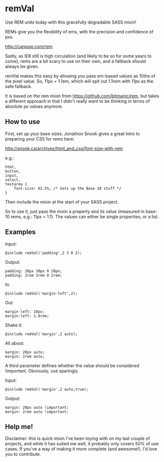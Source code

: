 remVal
======

Use REM units today with this gracefully degradable SASS mixin!

REMs give you the flexibility of ems, with the precision and confidence of pxs.

http://caniuse.com/rem

Sadly, as IE8 still is high circulation (and likely to be so for some years to come), rems are a bit scary to use on their own, and a fallback should always be given.

remVal makes this easy by allowing you pass em-based values as 10ths of the pixel value. So, 11px = 1.1em, which will spit out 1.1rem with 11px as the safe fallback.

It is based on the rem mixin from https://github.com/bitmanic/rem, but takes a different approach in that I didn't really want to be thinking in terms of absolute px values anymore.


How to use
----------

First, set up your base sizes. Jonathon Snook gives a great intro to preparing your CSS for rems here:

http://snook.ca/archives/html_and_css/font-size-with-rem

e.g.:


```
html,
button,
input,
select,
textarea {
    font-size: 62.5%; /* Sets up the Base 10 stuff */
}
```

Then include the mixin at the start of your SASS project.

So to use it, just pass the mixin a property and its value (measured in base-10 rems, e.g.: 11px = 1.1). The values can either be single properties, or a list.


Examples
--------


Input:
```
@include remVal('padding',2 3 0 2);
```

Output:
```
padding: 20px 30px 0 20px;
padding: 2rem 3rem 0 2rem;
```

In:
```
@include remVal('margin-left',2);
```

Out:
```
margin-left: 18px;
margin-left: 1.8rem;
```

Shake it:
```
@include remVal('margin',2 auto);
```

All about:
```
margin: 20px auto;
margin: 2rem auto;
```

A third parameter defines whether the value should be considered !important. Obviously, use sparingly.

Input:
```
@include remVal('margin',2 auto,true);
```

Output:
```
margin: 20px auto !important;
margin: 2rem auto !important;
```


Help me!
--------

Disclaimer: this is quick mixin I've been toying with on my last couple of projects, and while it has suited me well, it probably only covers 50% of use cases. If you've a way of making it more complete (and awesome!), I'd love you to contribute.

